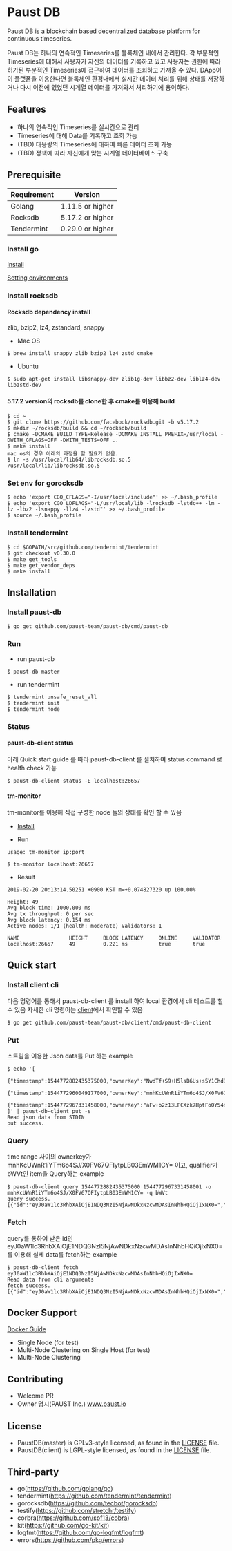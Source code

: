 # Paust DB

Paust DB is a blockchain based decentralized database platform for continuous timeseries.

Paust DB는 하나의 연속적인 Timeseries를 블록체인 내에서 관리한다. 각 부분적인 Timeseries에 대해서 사용자가 자신의 데이터를 기록하고 있고 사용자는 권한에 따라 허가된 부분적인 Timeseries에 접근하여 데이터를 조회하고 가져올 수 있다. DApp이 이 플랫폼을 이용한다면 블록체인 환경내에서 실시간 데이터 처리를 위해 상태를 저장하거나 다시 이전에 있었던 시계열 데이터를 가져와서 처리하기에 용이하다. 

## Features
- 하나의 연속적인 Timeseries를 실시간으로 관리
- Timeseries에 대해 Data를 기록하고 조회 가능
- (TBD) 대용량의 Timeseries에 대하여 빠른 데이터 조회 가능
- (TBD) 정책에 따라 자신에게 맞는 시계열 데이터베이스 구축

## Prerequisite
Requirement|Version
---|---
Golang | 1.11.5 or higher
Rocksdb | 5.17.2 or higher
Tendermint | 0.29.0 or higher

### Install go
[Install](https://golang.org/doc/install)

[Setting environments](https://github.com/golang/go/wiki/SettingGOPATH)


### Install rocksdb
#### Rocksdb dependency install
zlib, bzip2, lz4, zstandard, snappy

* Mac OS
```shell
$ brew install snappy zlib bzip2 lz4 zstd cmake
```
* Ubuntu
```shell
$ sudo apt-get install libsnappy-dev zlib1g-dev libbz2-dev liblz4-dev libzstd-dev
```

#### 5.17.2 version의 rocksdb를 clone한 후 cmake를 이용해 build
```shell
$ cd ~
$ git clone https://github.com/facebook/rocksdb.git -b v5.17.2
$ mkdir ~/rocksdb/build && cd ~/rocksdb/build
$ cmake -DCMAKE_BUILD_TYPE=Release -DCMAKE_INSTALL_PREFIX=/usr/local -DWITH_GFLAGS=OFF -DWITH_TESTS=OFF ..
$ make install
mac os의 경우 아래의 과정을 할 필요가 없음.
$ ln -s /usr/local/lib64/librocksdb.so.5 /usr/local/lib/librocksdb.so.5
```
### Set env for gorocksdb
```shell
$ echo 'export CGO_CFLAGS="-I/usr/local/include"' >> ~/.bash_profile
$ echo 'export CGO_LDFLAGS="-L/usr/local/lib -lrocksdb -lstdc++ -lm -lz -lbz2 -lsnappy -llz4 -lzstd"' >> ~/.bash_profile
$ source ~/.bash_profile
```

### Install tendermint
```shell
$ cd $GOPATH/src/github.com/tendermint/tendermint
$ git checkout v0.30.0
$ make get_tools
$ make get_vendor_deps
$ make install
```

## Installation
### Install paust-db
```shell
$ go get github.com/paust-team/paust-db/cmd/paust-db
```

### Run
* run paust-db
```shell
$ paust-db master
```
* run tendermint
```shell
$ tendermint unsafe_reset_all
$ tendermint init
$ tendermint node
```

### Status
#### paust-db-client status
아래 Quick start guide 를 따라 paust-db-client 를 설치하여 status command 로 health check 가능
```shell
$ paust-db-client status -E localhost:26657
```

#### tm-monitor 
tm-monitor를 이용해 직접 구성한 node 들의 상태를 확인 할 수 있음

- [Install](https://github.com/tendermint/tendermint/tree/master/tools/tm-monitor)

- Run

```shell
usage: tm-monitor ip:port

$ tm-monitor localhost:26657
```
- Result
```
2019-02-20 20:13:14.50251 +0900 KST m=+0.074827320 up 100.00%

Height: 49
Avg block time: 1000.000 ms
Avg tx throughput: 0 per sec
Avg block latency: 0.154 ms
Active nodes: 1/1 (health: moderate) Validators: 1

NAME                HEIGHT     BLOCK LATENCY     ONLINE     VALIDATOR     
localhost:26657     49         0.221 ms          true       true  

```


## Quick start
### Install client cli
다음 명령어를 통해서 paust-db-client 를 install 하여 local 환경에서 cli 테스트를 할 수 있음 
자세한 cli 명령어는 [client](https://github.com/paust-team/paust-db/tree/master/client)에서 확인할 수 있음
```shell
$ go get github.com/paust-team/paust-db/client/cmd/paust-db-client
```
### Put
스트림을 이용한 Json data를 Put 하는 example
```shell
$ echo '[
        {"timestamp":1544772882435375000,"ownerKey":"NwdTf+S9+H5lsB6Us+s5Y1ChdB1aKECA6gsyGCa8SCM=","qualifier":"Y3B1","data":"YWJj"},
        {"timestamp":1544772960049177000,"ownerKey":"mnhKcUWnR1iYTm6o4SJ/X0FV67QFIytpLB03EmWM1CY=","qualifier":"bWVt","data":"ZGVm"},
        {"timestamp":1544772967331458000,"ownerKey":"aFw+o2z13LFCXzk7HptFoOY54s7VGDeQQVo32REPFCU=","qualifier":"c3BlZWQ=","data":"Z2hp"}
]' | paust-db-client put -s
Read json data from STDIN
put success.
```

### Query
time range 사이의 ownerkey가 mnhKcUWnR1iYTm6o4SJ/X0FV67QFIytpLB03EmWM1CY= 이고, qualifier가 bWVt인 item을 Query하는 example
```
$ paust-db-client query 1544772882435375000 1544772967331458001 -o mnhKcUWnR1iYTm6o4SJ/X0FV67QFIytpLB03EmWM1CY= -q bWVt
query success.
[{"id":"eyJ0aW1lc3RhbXAiOjE1NDQ3NzI5NjAwNDkxNzcwMDAsInNhbHQiOjIxNX0=","timestamp":1544772960049177000,"ownerKey":"mnhKcUWnR1iYTm6o4SJ/X0FV67QFIytpLB03EmWM1CY=","qualifier":"bWVt"}]
```

### Fetch
query를 통하여 받은 id인 eyJ0aW1lc3RhbXAiOjE1NDQ3NzI5NjAwNDkxNzcwMDAsInNhbHQiOjIxNX0= 를 이용해 실제 data를 fetch하는 example
```shell
$ paust-db-client fetch eyJ0aW1lc3RhbXAiOjE1NDQ3NzI5NjAwNDkxNzcwMDAsInNhbHQiOjIxNX0=
Read data from cli arguments
fetch success.
[{"id":"eyJ0aW1lc3RhbXAiOjE1NDQ3NzI5NjAwNDkxNzcwMDAsInNhbHQiOjIxNX0=","timestamp":1544772960049177000,"data":"ZGVm"}]
```

## Docker Support
[Docker Guide](/docker/README.md)

- Single Node (for test)
- Multi-Node Clustering on Single Host (for test)
- Multi-Node Clustering


## Contributing
- Welcome PR
- Owner 명시(PAUST Inc.) www.paust.io

## License
- PaustDB(master) is GPLv3-style licensed, as found in the [LICENSE](LICENSE) file.
- PaustDB(client) is LGPL-style licensed, as found in the [LICENSE](/client/LICENSE) file.

## Third-party

* go(https://github.com/golang/go)
* tendermint(https://github.com/tendermint/tendermint)
* gorocksdb(https://github.com/tecbot/gorocksdb)
* testify(https://github.com/stretchr/testify)
* corbra(https://github.com/spf13/cobra)
* kit(https://github.com/go-kit/kit)
* logfmt(https://github.com/go-logfmt/logfmt)
* errors(https://github.com/pkg/errors)

